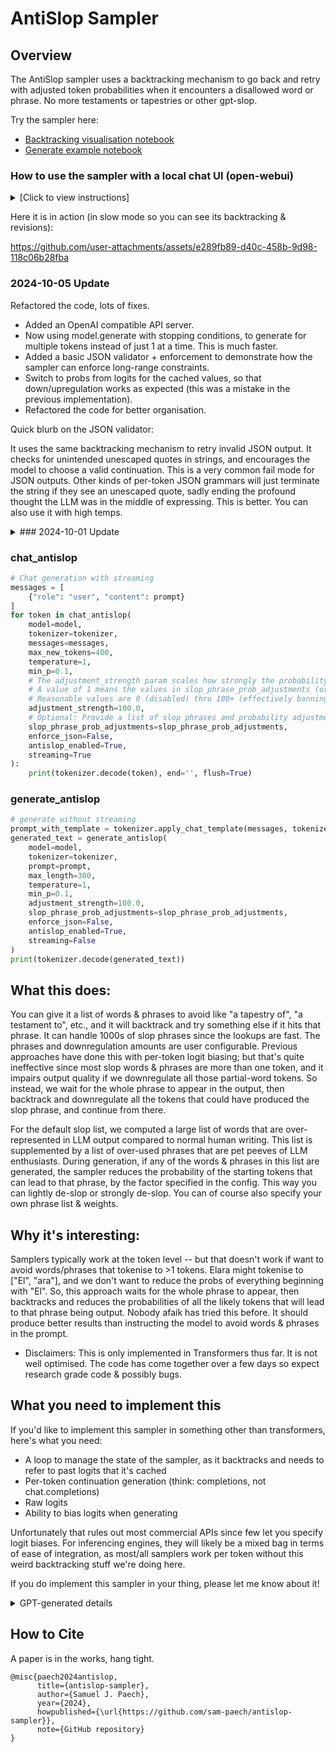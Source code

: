 # AntiSlop Sampler

## Overview

The AntiSlop sampler uses a backtracking mechanism to go back and retry with adjusted token probabilities when it encounters a disallowed word or phrase. No more testaments or tapestries or other gpt-slop.

Try the sampler here: 

- [Backtracking visualisation notebook](https://colab.research.google.com/drive/1tHS3tHXbZ5PWOsP-Mbk8oK35y6otBZUn?usp=sharing)
- [Generate example notebook](https://colab.research.google.com/drive/1Rd3V4AN31cDytfmY9u80rzHXPD_dS6x9?usp=sharing)


### How to use the sampler with a local chat UI (open-webui)

<details>
<summary>[Click to view instructions]</summary>

### if you want to run in an isolated environment (note: open-webui requires python 3.11):
```bash
sudo apt install python3.11 python3.11-venv
python3.11 -m venv open-webui
source open-webui/bin/activate
```

### install open-webui
```bash
pip install open-webui
open-webui serve
```

### start the openai compatible antislop server:
```bash
git clone https://github.com/sam-paech/antislop-sampler.git && cd antislop-sampler
python3 run_api.py --model unsloth/Llama-3.2-3B-Instruct --slop_adjustments_file slop_phrase_prob_adjustments.json
```

### configure open-webui
- browse to http://localhost:8080
- go to admin panel --> settings --> connections
- set the OpenAI API url to http://0.0.0.0:8000/v1
- set password to anything (it's not used)
- click the refresh icon to verify the connection; should see a success message

Now it should be all configured! Start a new chat, select the model, and give it a try.

Note: Only some of the settings in the chat controls will be active. Those are:
- stream chat response
- temperature
- top k
- top p
- min p
- max tokens

![image](https://github.com/user-attachments/assets/8bcc2906-b1e1-4be0-b01b-66cf1b18a9ad)

</details>

Here it is in action (in slow mode so you can see its backtracking & revisions):

https://github.com/user-attachments/assets/e289fb89-d40c-458b-9d98-118c06b28fba

### 2024-10-05 Update

Refactored the code, lots of fixes.

- Added an OpenAI compatible API server.
- Now using model.generate with stopping conditions, to generate for multiple tokens instead of just 1 at a time. This is much faster.
- Added a basic JSON validator + enforcement to demonstrate how the sampler can enforce long-range constraints.
- Switch to probs from logits for the cached values, so that down/upregulation works as expected (this was a mistake in the previous implementation).
- Refactored the code for better organisation.

Quick blurb on the JSON validator:

It uses the same backtracking mechanism to retry invalid JSON output. It checks for unintended unescaped quotes in strings, and encourages the model to choose a valid continuation. This is a very common fail mode for JSON outputs. Other kinds of per-token JSON grammars will just terminate the string if they see an unescaped quote, sadly ending the profound thought the LLM was in the middle of expressing. This is better. You can also use it with high temps.

<details>
<summary>### 2024-10-01 Update</summary>

- Squashed vram leaks, fixed bugs. It should work with any transformers model now.
- Support min_p
- Now using slop_phrase_prob_adjustments.json by default, which has a more intuitive probability adjustment per slop phrase (1 == no change; < 1 means probability is reduced by that factor). It looks like this:
```
[
    ["kaleidoscope", 0.5],
    ["symphony", 0.5],
    ["testament to", 0.5],
    ["elara", 0.5],
    ...
]
```
- I discovered the sampler can squash an annoying habit of LLM writing: overuse of antitheses, e.g. `...not x, but y`, simply by downregulating the string `", not"`. Yay! I think there will be a lot of interesting life hacks to be found like this.
- I've made some generate functions (found in `antislop_generate.py`) that you can import to deploy the sampler in your code:

</details>

### chat_antislop
```python
# Chat generation with streaming
messages = [
    {"role": "user", "content": prompt}
]
for token in chat_antislop(
    model=model,
    tokenizer=tokenizer,
    messages=messages,
    max_new_tokens=400,
    temperature=1,
    min_p=0.1,
    # The adjustment_strength param scales how strongly the probability adjustments are applied.
    # A value of 1 means the values in slop_phrase_prob_adjustments (or the defaults) are used unmodified.
    # Reasonable values are 0 (disabled) thru 100+ (effectively banning the list).
    adjustment_strength=100.0,
    # Optional: Provide a list of slop phrases and probability adjustments
    slop_phrase_prob_adjustments=slop_phrase_prob_adjustments,
    enforce_json=False,
    antislop_enabled=True,
    streaming=True
):
    print(tokenizer.decode(token), end='', flush=True)
```

### generate_antislop
```python
# generate without streaming
prompt_with_template = tokenizer.apply_chat_template(messages, tokenize=False)
generated_text = generate_antislop(
    model=model,
    tokenizer=tokenizer,
    prompt=prompt,
    max_length=300,
    temperature=1,
    min_p=0.1,
    adjustment_strength=100.0,
    slop_phrase_prob_adjustments=slop_phrase_prob_adjustments,
    enforce_json=False,
    antislop_enabled=True,
    streaming=False
)        
print(tokenizer.decode(generated_text))
```

## What this does:

You can give it a list of words & phrases to avoid like "a tapestry of", "a testament to", etc., and it will backtrack and try something else if it hits that phrase. It can handle 1000s of slop phrases since the lookups are fast. The phrases and downregulation amounts are user configurable. Previous approaches have done this with per-token logit biasing; but that's quite ineffective since most slop words & phrases are more than one token, and it impairs output quality if we downregulate all those partial-word tokens. So instead, we wait for the whole phrase to appear in the output, then backtrack and downregulate all the tokens that could have produced the slop phrase, and continue from there.

For the default slop list, we computed a large list of words that are over-represented in LLM output compared to normal human writing. This list is supplemented by a list of over-used phrases that are pet peeves of LLM enthusiasts. During generation, if any of the words & phrases in this list are generated, the sampler reduces the probability of the starting tokens that can lead to that phrase, by the factor specified in the config. This way you can lightly de-slop or strongly de-slop. You can of course also specify your own phrase list & weights.

## Why it's interesting:

Samplers typically work at the token level -- but that doesn't work if want to avoid words/phrases that tokenise to >1 tokens. Elara might tokenise to ["El", "ara"], and we don't want to reduce the probs of everything beginning with "El". So, this approach waits for the whole phrase to appear, then backtracks and reduces the probabilities of all the likely tokens that will lead to that phrase being output. Nobody afaik has tried this before. It should produce better results than instructing the model to avoid words & phrases in the prompt.

* Disclaimers: This is only implemented in Transformers thus far. It is not well optimised. The code has come together over a few days so expect research grade code & possibly bugs.


## What you need to implement this

If you'd like to implement this sampler in something other than transformers, here's what you need:

- A loop to manage the state of the sampler, as it backtracks and needs to refer to past logits that it's cached
- Per-token continuation generation (think: completions, not chat.completions)
- Raw logits
- Ability to bias logits when generating

Unfortunately that rules out most commercial APIs since few let you specify logit biases. For inferencing engines, they will likely be a mixed bag in terms of ease of integration, as most/all samplers work per token without this weird backtracking stuff we're doing here.

If you do implement this sampler in your thing, please let me know about it!

<details>
<summary>GPT-generated details</summary>

The **AntiSlop Language Model Sampler** is an advanced text generation tool designed to enhance the quality and diversity of outputs from language models. It addresses the issue of overused words and phrases (referred to as "GPT slop") that are commonly generated by language models due to their training data biases.

By integrating a custom sampling strategy with dynamic adjustments and backtracking mechanisms, the sampler actively downregulates the probability of generating specified overrepresented words or phrases. This results in more varied and engaging text generation that avoids common clichés and repetitive language patterns.

## Functional Explanation

### Motivation

Language models are trained on vast corpora of text, which often leads them to overproduce certain words or phrases that are statistically more frequent in the training data. This can result in outputs that are:

- **Repetitive**: Frequently using the same expressions.
- **Predictable**: Lacking originality due to overreliance on common phrases.
- **Less Engaging**: Failing to capture the reader's interest with fresh language.

The AntiSlop sampler tackles this problem by implementing a dynamic token adjustment system that:

- Monitors the generated tokens in real-time.
- Detects when an overrepresented word or phrase is about to be generated.
- Adjusts the model's output probabilities to discourage the generation of these overused expressions.
- Allows for controlled backtracking to revise the output when necessary.

### Core Components

#### 1. Overrepresented Words List

A JSON file (`over_represented_words.json`) contains a list of words and phrases identified as overrepresented, along with their respective ratios indicating the degree of overrepresentation.

Example format:

```
[
  ["word1", penalty],
  ["phrase two", penalty],
  ...
]
```

#### 2. Token Sequence Preparation

The sampler preprocesses the passed slop phrases dict to:

- Generate multiple variants (e.g., lowercase, uppercase, capitalized, with leading spaces).
- Tokenize each variant using the model's tokenizer.
- Map the token sequences to adjustment factors found in the dict, which are specified per slop phrase.

#### 3. Starting Tokens Lookup

To efficiently detect when an overrepresented word is being generated, the sampler:

- Precomputes a lookup table of starting token IDs for each token sequence.
- Includes all possible prefixes of the first token to account for subword tokenizations.

#### 4. Dynamic Logit Adjustment

During generation:

- The sampler monitors the tokens being generated.
- If a sequence matching a disallowed word is detected, it:

  - **Checks** to see if we would select the starting token of the disallowed word anyway after its probabilities were downregulated. If not:
  - **Backtracks**: Removes the tokens associated with the overrepresented word from the generated sequence.
  - **Adjusts Logits**: Modifies the model's logits (pre-softmax output probabilities) to downregulate the probability of generating the overrepresented word in subsequent attempts.
  - **Resamples**: Continues generation from the backtracked position, encouraging the model to choose alternative words.

- This process can repeat if the model generates another disallowed word at the same position, resulting in the logit cache at that position being downregulated for additional tokens.

#### 5. Backtracking Mechanism

- When backtracking, the logit cache is used instead of regenerating new logits for the backtracked position, as we may have backtracked to that position before and want to retain the previously downregulated probabilities.

### Technical Workflow

1. **Initialization**:

   - Load the language model and tokenizer.
   - Read the overrepresented words and their penalties.
   - Prepare token sequences and starting tokens lookup.

2. **Generation Loop**:

   - **Token Prediction**:

     - Use the model to predict the next token.
     - Apply temperature scaling and filtering strategies (e.g., top-k, top-p).

   - **Token Sampling**:

     - Sample the next token based on the adjusted probabilities.

   - **Sequence Update**:

     - Append the sampled token to the generated sequence.
     - Update the current position and token counters.

   - **Overrepresented Word Detection**:

     - Check if the recent tokens form a sequence matching any overrepresented word.
     - Utilize the precomputed maximum sequence length for efficient detection.

   - **Adjustment and Backtracking** (if overrepresented word detected):

     - Retrieve the adjustment factor for the detected sequence.
     - Adjust the logits at the position where the sequence started.
     - Backtrack by removing the overrepresented tokens from the sequence.
     - Update the logit cache.
     - Record the downregulation to avoid redundant adjustments.

   - **Termination Conditions**:

     - Check for end-of-sequence tokens.
     - Continue until the maximum length is reached or other stopping criteria are met.

3. **Output**:

   - The final generated text is returned after applying all adjustments.
   - Optional streaming output can display intermediate results during generation.

### Important Notes

- **Overrepresented Words List**: Customize the `slop_phrase_prob_adjustments.json` file to target specific words or phrases relevant to your use case.
- **Adjusting Parameters**:

  - Increasing `adjustment_strength` will more aggressively downregulate overrepresented words but may affect generation fluency.

- **Performance Considerations**:

  - The sampler introduces additional computational overhead due to dynamic adjustments and backtracking.
  - Ensure that your environment has sufficient resources, especially when using large models.

## Technical Details

- **Logit Adjustment**:

  - The adjustment is applied in the logit space before the softmax function.
  - Adjusted logits are calculated as:

    adjusted_logits = logits * (adjustment_factor ** adjustment_strength)

  - This method allows for fine-grained control over the probability distribution without outright masking tokens.

- **Caching Mechanism**:

  - The sampler caches the model's outputs (`logits`) to avoid redundant computations during backtracking and to ensure state is maintained for previously downregulated logits.

- **Tokenization Considerations**:

  - The tokenizer's behavior (e.g., subword tokenization) is accounted for by precomputing all possible prefixes.
  - This ensures that partial matches of overrepresented words are detected early in the generation process.

</details>


## How to Cite

A paper is in the works, hang tight.

```
@misc{paech2024antislop,
      title={antislop-sampler},
      author={Samuel J. Paech},
      year={2024},
      howpublished={\url{https://github.com/sam-paech/antislop-sampler}},
      note={GitHub repository}
}
```
